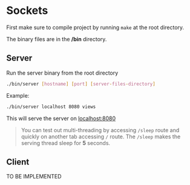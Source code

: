 # Sockets

First make sure to compile project by running `make` at the root directory.

The binary files are in the **/bin** directory.

## Server

Run the server binary from the root directory

```bash
./bin/server [hostname] [port] [server-files-directory]
```

Example:

```bash
./bin/server localhost 8080 views
```

This will serve the server on <localhost:8080>

> You can test out multi-threading by accessing `/sleep` route and quickly on another tab accessing `/` route. The `/sleep` makes the serving thread sleep for **5** seconds.

## Client

TO BE IMPLEMENTED
